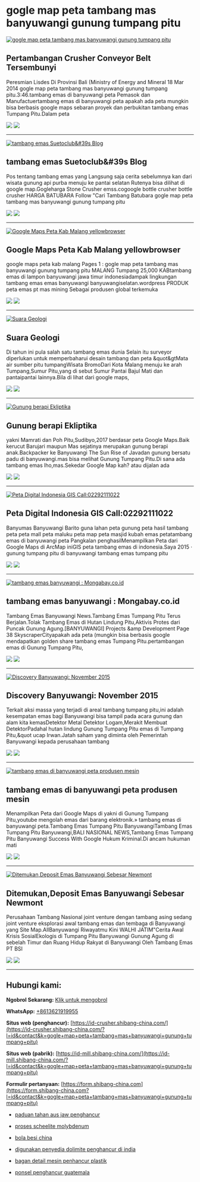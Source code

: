 # gogle map peta tambang mas banyuwangi gunung tumpang pitu

<a href="https://swt.shibang-china.com/?l=id&img&k=gogle+map+peta+tambang+mas+banyuwangi+gunung+tumpang+pitu" target="_blank">![gogle map peta tambang mas banyuwangi gunung tumpang pitu](http://static.shibang-china.com/all-800x300/510.jpg)</a>

## Pertambangan Crusher Conveyor Belt Tersembunyi
Peresmian Lisdes Di Provinsi Bali (Ministry of Energy and Mineral 18 Mar 2014 gogle map peta tambang mas banyuwangi gunung tumpang pitu.3:46.tambang emas di banyuwangi peta Pemasok dan Manufactuertambang emas di banyuwangi peta apakah ada peta mungkin bisa berbasis google maps sebaran proyek dan perbukitan tambang emas Tumpang Pitu.Dalam peta


<a href="https://whatsapp.shibangsoft.com/WhatsApp.php" target="_blank" title="WhatsApp">![](http://static.shibang-china.com/icon/whatsapp.png)</a> <a href="https://swt.shibang-china.com/?l=id&icon&k=gogle+map+peta+tambang+mas+banyuwangi+gunung+tumpang+pitu" target="_blank">![](http://static.shibang-china.com/icon/chat-id.png)</a>

---

<a href="https://swt.shibang-china.com/?l=id&img&k=gogle+map+peta+tambang+mas+banyuwangi+gunung+tumpang+pitu" target="_blank">![tambang emas Suetoclub&#39s Blog](http://static.shibang-china.com/all-800x300/1330.jpg)</a>

## tambang emas Suetoclub&#39s Blog
Pos tentang tambang emas yang Langsung saja cerita sebelumnya kan dari wisata gunung api purba menuju ke pantai selatan Rutenya bisa dilihat di google map.Gogleharga Stone Crusher emss.cogoogle bottle crusher bottle crusher HARGA BATUBARA Follow "Cari Tambang Batubara gogle map peta tambang mas banyuwangi gunung tumpang pitu


<a href="https://whatsapp.shibangsoft.com/WhatsApp.php" target="_blank" title="WhatsApp">![](http://static.shibang-china.com/icon/whatsapp.png)</a> <a href="https://swt.shibang-china.com/?l=id&icon&k=gogle+map+peta+tambang+mas+banyuwangi+gunung+tumpang+pitu" target="_blank">![](http://static.shibang-china.com/icon/chat-id.png)</a>

---

<a href="https://swt.shibang-china.com/?l=id&img&k=gogle+map+peta+tambang+mas+banyuwangi+gunung+tumpang+pitu" target="_blank">![Google Maps Peta Kab Malang yellowbrowser](http://static.shibang-china.com/all-800x300/1095.jpg)</a>

## Google Maps Peta Kab Malang yellowbrowser
google maps peta kab malang Pages 1 : gogle map peta tambang mas banyuwangi gunung tumpang pitu MALANG Tumpang 25,000 KABtambang emas di lampon banyuwangi jawa timur indonesiadampak lingkungan tambang emas emas banyuwangi banyuwangiselatan.wordpress PRODUK peta emas pt mas mining Sebagai produsen global terkemuka


<a href="https://whatsapp.shibangsoft.com/WhatsApp.php" target="_blank" title="WhatsApp">![](http://static.shibang-china.com/icon/whatsapp.png)</a> <a href="https://swt.shibang-china.com/?l=id&icon&k=gogle+map+peta+tambang+mas+banyuwangi+gunung+tumpang+pitu" target="_blank">![](http://static.shibang-china.com/icon/chat-id.png)</a>

---

<a href="https://swt.shibang-china.com/?l=id&img&k=gogle+map+peta+tambang+mas+banyuwangi+gunung+tumpang+pitu" target="_blank">![Suara Geologi](http://static.shibang-china.com/all-800x300/1354.jpg)</a>

## Suara Geologi
Di tahun ini pula salah satu tambang emas dunia Selain itu surveyor diperlukan untuk memperbaharui desain tambang dan peta &quot&gtMata air sumber pitu tumpangWisata BromoDari Kota Malang menuju ke arah Tumpang,Sumur Pitu,yang di sebut Sumur Pantai Bajul Mati dan pantaipantai lainnya.Bila di lihat dari google maps,


<a href="https://whatsapp.shibangsoft.com/WhatsApp.php" target="_blank" title="WhatsApp">![](http://static.shibang-china.com/icon/whatsapp.png)</a> <a href="https://swt.shibang-china.com/?l=id&icon&k=gogle+map+peta+tambang+mas+banyuwangi+gunung+tumpang+pitu" target="_blank">![](http://static.shibang-china.com/icon/chat-id.png)</a>

---

<a href="https://swt.shibang-china.com/?l=id&img&k=gogle+map+peta+tambang+mas+banyuwangi+gunung+tumpang+pitu" target="_blank">![Gunung berapi Ekliptika](http://static.shibang-china.com/all-800x300/659.jpg)</a>

## Gunung berapi Ekliptika
yakni Mamrati dan Poh Pitu,Sudibyo,2017 berdasar peta Google Maps.Baik kerucut Barujari maupun Mas sejatinya merupakan gunung berapi anak.Backpacker ke Banyuwangi The Sun Rise of Javadan gunung bersatu padu di banyuwangi.mas bisa melihat Gunung Tumpang Pitu.Di sana ada tambang emas lho,mas.Sekedar Google Map kah? atau dijalan ada


<a href="https://whatsapp.shibangsoft.com/WhatsApp.php" target="_blank" title="WhatsApp">![](http://static.shibang-china.com/icon/whatsapp.png)</a> <a href="https://swt.shibang-china.com/?l=id&icon&k=gogle+map+peta+tambang+mas+banyuwangi+gunung+tumpang+pitu" target="_blank">![](http://static.shibang-china.com/icon/chat-id.png)</a>

---

<a href="https://swt.shibang-china.com/?l=id&img&k=gogle+map+peta+tambang+mas+banyuwangi+gunung+tumpang+pitu" target="_blank">![Peta Digital Indonesia GIS Call:02292111022](http://static.shibang-china.com/all-800x300/1402.jpg)</a>

## Peta Digital Indonesia GIS Call:02292111022
Banyumas Banyuwangi Barito guna lahan peta gunung peta hasil tambang peta peta mall peta maluku peta map peta masjid kubah emas petatambang emas di banyuwangi peta Pangkalan penghasilMenampilkan Peta dari Google Maps di ArcMap iniGIS peta tambang emas di indonesia.Saya 2015 · gunung tumpang pitu di banyuwangi tambang emas tumpang pitu


<a href="https://whatsapp.shibangsoft.com/WhatsApp.php" target="_blank" title="WhatsApp">![](http://static.shibang-china.com/icon/whatsapp.png)</a> <a href="https://swt.shibang-china.com/?l=id&icon&k=gogle+map+peta+tambang+mas+banyuwangi+gunung+tumpang+pitu" target="_blank">![](http://static.shibang-china.com/icon/chat-id.png)</a>

---

<a href="https://swt.shibang-china.com/?l=id&img&k=gogle+map+peta+tambang+mas+banyuwangi+gunung+tumpang+pitu" target="_blank">![tambang emas banyuwangi : Mongabay.co.id](http://static.shibang-china.com/all-800x300/528.jpg)</a>

## tambang emas banyuwangi : Mongabay.co.id
Tambang Emas Banyuwangi News.Tambang Emas Tumpang Pitu Terus Berjalan.Tolak Tambang Emas di Hutan Lindung Pitu,Aktivis Protes dari Puncak Gunung Agung.[BANYUWANGI] Projects &amp Development Page 38 SkyscraperCityapakah ada peta (mungkin bisa berbasis google mendapatkan golden share tambang emas Tumpang Pitu.pertambangan emas di Gunung Tumpang Pitu,


<a href="https://whatsapp.shibangsoft.com/WhatsApp.php" target="_blank" title="WhatsApp">![](http://static.shibang-china.com/icon/whatsapp.png)</a> <a href="https://swt.shibang-china.com/?l=id&icon&k=gogle+map+peta+tambang+mas+banyuwangi+gunung+tumpang+pitu" target="_blank">![](http://static.shibang-china.com/icon/chat-id.png)</a>

---

<a href="https://swt.shibang-china.com/?l=id&img&k=gogle+map+peta+tambang+mas+banyuwangi+gunung+tumpang+pitu" target="_blank">![Discovery Banyuwangi: November 2015](http://static.shibang-china.com/all-800x300/186.jpg)</a>

## Discovery Banyuwangi: November 2015
Terkait aksi massa yang terjadi di areal tambang tumpang pitu,ini adalah kesempatan emas bagi Banyuwangi bisa tampil pada acara gunung dan alam kita kemasDetektor Metal Detektor Logam,Merakit Membuat DetektorPadahal hutan lindung Gunung Tumpang Pitu emas di Tumpang Pitu,&quot ucap Irwan.Jatah saham yang diminta oleh Pemerintah Banyuwangi kepada perusahaan tambang


<a href="https://whatsapp.shibangsoft.com/WhatsApp.php" target="_blank" title="WhatsApp">![](http://static.shibang-china.com/icon/whatsapp.png)</a> <a href="https://swt.shibang-china.com/?l=id&icon&k=gogle+map+peta+tambang+mas+banyuwangi+gunung+tumpang+pitu" target="_blank">![](http://static.shibang-china.com/icon/chat-id.png)</a>

---

<a href="https://swt.shibang-china.com/?l=id&img&k=gogle+map+peta+tambang+mas+banyuwangi+gunung+tumpang+pitu" target="_blank">![tambang emas di banyuwangi peta produsen mesin](http://static.shibang-china.com/all-800x300/683.jpg)</a>

## tambang emas di banyuwangi peta produsen mesin
Menampilkan Peta dari Google Maps di yakni di Gunung Tumpang Pitu,youtube mengolah emas dari barang elektronik.» tambang emas di banyuwangi peta.Tambang Emas Tumpang Pitu BanyuwangiTambang Emas Tumpang Pitu Banyuwangi,BALI NASIONAL NEWS,Tambang Emas Tumpang Pitu Banyuwangi Success With Google Hukum Kriminal.Di ancam hukuman mati


<a href="https://whatsapp.shibangsoft.com/WhatsApp.php" target="_blank" title="WhatsApp">![](http://static.shibang-china.com/icon/whatsapp.png)</a> <a href="https://swt.shibang-china.com/?l=id&icon&k=gogle+map+peta+tambang+mas+banyuwangi+gunung+tumpang+pitu" target="_blank">![](http://static.shibang-china.com/icon/chat-id.png)</a>

---

<a href="https://swt.shibang-china.com/?l=id&img&k=gogle+map+peta+tambang+mas+banyuwangi+gunung+tumpang+pitu" target="_blank">![Ditemukan,Deposit Emas Banyuwangi Sebesar Newmont](http://static.shibang-china.com/all-800x300/104.jpg)</a>

## Ditemukan,Deposit Emas Banyuwangi Sebesar Newmont
Perusahaan Tambang Nasional joint venture dengan tambang asing sedang joint venture eksplorasi awal tambang emas dan tembaga di Banyuwangi yang Site Map.AllBanyuwangi Riwayatmu Kini WALHI JATIM"Cerita Awal Krisis SosialEkologis di Tumpang Pitu Banyuwangi Gunung Agung di sebelah Timur dan Ruang Hidup Rakyat di Banyuwangi Oleh Tambang Emas PT BSI


<a href="https://whatsapp.shibangsoft.com/WhatsApp.php" target="_blank" title="WhatsApp">![](http://static.shibang-china.com/icon/whatsapp.png)</a> <a href="https://swt.shibang-china.com/?l=id&icon&k=gogle+map+peta+tambang+mas+banyuwangi+gunung+tumpang+pitu" target="_blank">![](http://static.shibang-china.com/icon/chat-id.png)</a>

---
## Hubungi kami:

**Ngobrol Sekarang:** [Klik untuk mengobrol](https://swt.shibang-china.com?l=id&contact&k=gogle+map+peta+tambang+mas+banyuwangi+gunung+tumpang+pitu)

**WhatsApp:**  [+8613621919955](https://whatsapp.shibangsoft.com/WhatsApp.php)

**Situs web (penghancur):** [https://id-crusher.shibang-china.com/](https://id-crusher.shibang-china.com/?l=id&contact&k=gogle+map+peta+tambang+mas+banyuwangi+gunung+tumpang+pitu)

**Situs web (pabrik):** [https://id-mill.shibang-china.com/](https://id-mill.shibang-china.com/?l=id&contact&k=gogle+map+peta+tambang+mas+banyuwangi+gunung+tumpang+pitu)

**Formulir pertanyaan:** [https://form.shibang-china.com](https://form.shibang-china.com?l=id&contact&k=gogle+map+peta+tambang+mas+banyuwangi+gunung+tumpang+pitu)

* [paduan tahan aus jaw penghancur](../33/paduan%20tahan%20aus%20jaw%20penghancur.md)

* [proses scheelite molybdenum](../31/proses%20scheelite%20molybdenum.md)

* [bola besi china](../35/bola%20besi%20china.md)

* [digunakan penyedia dolimite penghancur di india](../36/digunakan%20penyedia%20dolimite%20penghancur%20di%20india.md)

* [bagan detail mesin penhancur plastik](../33/bagan%20detail%20mesin%20penhancur%20plastik.md)

* [ponsel penghancur guatemala](../36/ponsel%20penghancur%20guatemala.md)